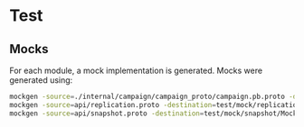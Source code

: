 # Test


## Mocks

For each module, a mock implementation is generated. Mocks were generated using:
```bash
mockgen -source=./internal/campaign/campaign_proto/campaign.pb.proto -destination=./test/mock/campaign/Mock_Proto.go -package=mock
mockgen -source=api/replication.proto -destination=test/mock/replication/Mock_Proto.go -package=mock
mockgen -source=api/snapshot.proto -destination=test/mock/snapshot/Mock_Proto.go -package=mock
```